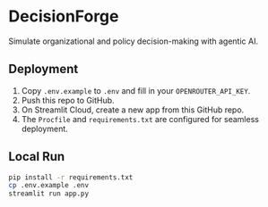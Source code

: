 # DecisionForge

Simulate organizational and policy decision-making with agentic AI.

## Deployment

1. Copy `.env.example` to `.env` and fill in your `OPENROUTER_API_KEY`.
2. Push this repo to GitHub.
3. On Streamlit Cloud, create a new app from this GitHub repo.
4. The `Procfile` and `requirements.txt` are configured for seamless deployment.

## Local Run

```bash
pip install -r requirements.txt
cp .env.example .env
streamlit run app.py
```